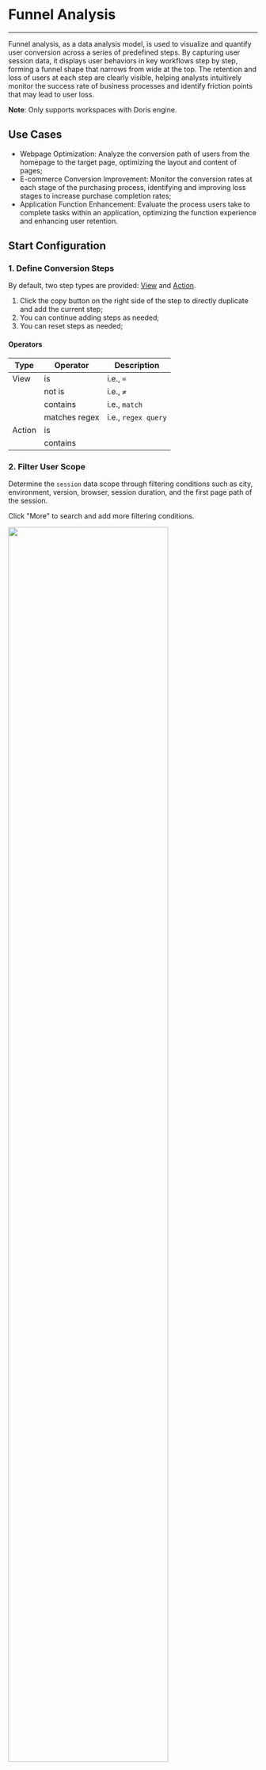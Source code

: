 # Funnel Analysis
---

Funnel analysis, as a data analysis model, is used to visualize and quantify user conversion across a series of predefined steps. By capturing user session data, it displays user behaviors in key workflows step by step, forming a funnel shape that narrows from wide at the top. The retention and loss of users at each step are clearly visible, helping analysts intuitively monitor the success rate of business processes and identify friction points that may lead to user loss.

**Note**: Only supports workspaces with Doris engine.

## Use Cases

- Webpage Optimization: Analyze the conversion path of users from the homepage to the target page, optimizing the layout and content of pages;
- E-commerce Conversion Improvement: Monitor the conversion rates at each stage of the purchasing process, identifying and improving loss stages to increase purchase completion rates;
- Application Function Enhancement: Evaluate the process users take to complete tasks within an application, optimizing the function experience and enhancing user retention.

## Start Configuration

### 1. Define Conversion Steps

By default, two step types are provided: [View](./explorer/view.md) and [Action](./explorer/action.md).

1. Click the copy button on the right side of the step to directly duplicate and add the current step;
2. You can continue adding steps as needed;
3. You can reset steps as needed;

#### Operators

| Type      | Operator          | Description          |
| ----------- | --------- |--------- |
| View      | is     | i.e., `=` |
|       | not is        | i.e., `≠` |
|       | contains        | i.e., `match` |
|       | matches regex     | i.e., `regex query` |
| Action      | is          |  |
|       | contains        |  |


### 2. Filter User Scope

Determine the `session` data scope through filtering conditions such as city, environment, version, browser, session duration, and the first page path of the session.

Click "More" to search and add more filtering conditions.

<img src="../img/user_insight_funnel.png" width="80%" >

## Funnel Chart

Visually presents end-to-end conversion rates in chart form.

As shown in the figure below, in the RUM application list, out of 10 `sessions`, only 1 `session` performed the `export` action, resulting in a conversion rate of 90% for this behavior.

<img src="../img/user_insight_funnel_1.png" width="80%" >

- For this chart, you can export it to a dashboard/note or save it as a PNG image.
- On the right side of the Session, you can click to jump to the session replay.

> For more details, refer to [Web Session Replay](./session-replay/web/index.md)

## Time-based Conversion Rate

Conversion behaviors can also be presented and judged through time trends.